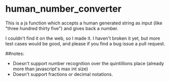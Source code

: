 human_number_converter
======================

This is a js function which accepts a human generated string as input (like "three hundred thirty five") and gives back a number.

I couldn't find it on the web, so I made it. I haven't broken it yet, but more test cases would be good, and please if you find a bug issue a pull request.

##notes:
 
 - Doesn't support number recognition over the quintillions place (already more than javascript's max int size)
 - Doesn't support fractions or decimal notations.
